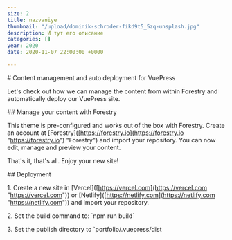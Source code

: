 ```yaml
---
size: 2
title: nazvaniye
thumbnail: "/upload/dominik-schroder-fikd9t5_5zq-unsplash.jpg"
description: И тут его описание
categories: []
year: 2020
date: 2020-11-07 22:00:00 +0000

---
```

\# Content management and auto deployment for VuePress

Let's check out how we can manage the content from within Forestry and automatically deploy our VuePress site.

\## Manage your content with Forestry

This theme is pre-configured and works out of the box with Forestry. Create an account at \[Forestry\]([https://forestry.io](https://forestry.io "https://forestry.io") "Forestry") and import your repository. You can now edit, manage and preview your content.

That's it, that's all. Enjoy your new site!

\## Deployment

1\. Create a new site in \[Vercel\]([https://vercel.com](https://vercel.com "https://vercel.com")) or \[Netlify\]([https://netlify.com](https://netlify.com "https://netlify.com")) and import your repository.

2\. Set the build command to: \`npm run build\`

3\. Set the publish directory to \`portfolio/.vuepress/dist 